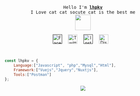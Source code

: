 <p align="center">
 <br>
 <samp>
 Hello I'm <b><a href="">lhpkv</a></b>
  <br>I Love cat cat socute cat is the best me<br>
  <samp>
   
   <img src="https://i.imgur.com/gvVcs1w.gif" width="50" height="50" >
   
   
  <p align="center">
      <a rel="nofollow noopener noreferrer" target="_blank" href="">
        <img src="https://www.i-pic.info/i/dmO1967507.png" width="30px" alt="Facebook"></a>
          &nbsp; 
          &nbsp;
      <a rel="nofollow noopener noreferrer" target="_blank" href="#">
        <img src="https://media.discordapp.net/attachments/802266980873666600/866383726199701545/png-clipart-logo-pixel-bit-computer-icons-pixel-fortnite-blue-angle-removebg-preview_4_1_1.png" width="30px" alt="Twitter"></a>   
          &nbsp; 
          &nbsp;
      <a rel="nofollow noopener noreferrer" target="_blank" href="">
        <img src="https://media.discordapp.net/attachments/802266980873666600/866303739388362832/31c29e1581fabdf_1.png" width="30px" alt="Instargam"></a>
          &nbsp; 
          &nbsp;
      <a rel="nofollow noopener noreferrer" target="_blank" href="#">
        <img src="https://media.discordapp.net/attachments/802266980873666600/866305034890248192/DYWdMjmWkAMUxj9-removebg-preview.png" width="30px" alt="Discord"></a>   
          &nbsp; 
          &nbsp;
  </p> 
 
 <br>
</p>

 ```javascript 
 const lhpkv = {
     Language:["Javascript", "php","Mysql","Html"],
     Framework:["Vuejs","Jquery","Nuxtjs"],
     Tools:["Postman"]
 };
 ```

<p align="center">
     <a href="https://skillicons.dev">
    <img src="https://skillicons.dev/icons?i=js,php,mongodb,mysql,css,html,nodejs,nuxtjs,vuejs" />
  </a>
</p>
 
